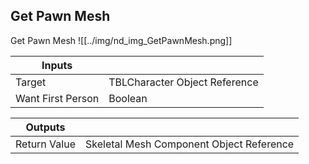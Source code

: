 ## Get Pawn Mesh
Get Pawn Mesh
![[../img/nd_img_GetPawnMesh.png]]

|Inputs||
|--|--|
| Target | TBLCharacter Object Reference |
| Want First Person | Boolean |

|Outputs||
|--|--|
| Return Value | Skeletal Mesh Component Object Reference |

